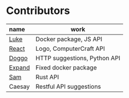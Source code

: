 # Contributors
| name                                        | work                         |
| :------------------------------------------ | ---------------------------- |
| [Luke](https://github.com/LukeeeeBennett)   | Docker package, JS API       |
| [React](https://github.com/Reactified)      | Logo, ComputerCraft API      |
| [Doggo](https://github.com/FearlessDoggo21) | HTTP suggestions, Python API |
| [Expand](https://github.com/Expand-sys)     | Fixed docker package         |
| [Sam](https://github.com/STBoyden)          | Rust API                     |
| Caesay                                      | Restful API suggestions      |